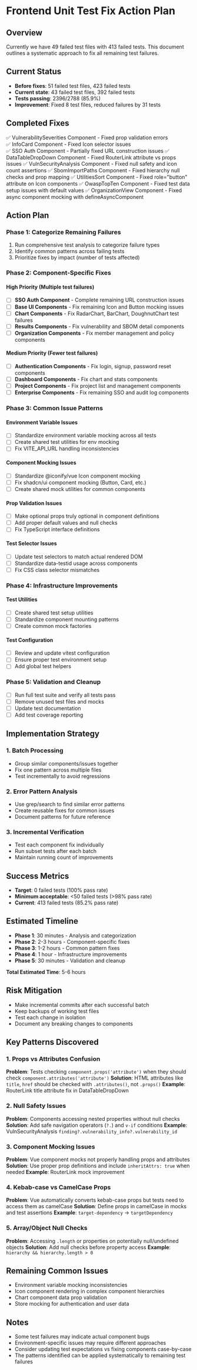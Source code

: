 # Frontend Unit Test Fix Action Plan

## Overview
Currently we have 49 failed test files with 413 failed tests. This document outlines a systematic approach to fix all remaining test failures.

## Current Status
- **Before fixes**: 51 failed test files, 423 failed tests
- **Current state**: 43 failed test files, 392 failed tests  
- **Tests passing**: 2396/2788 (85.9%)
- **Improvement**: Fixed 8 test files, reduced failures by 31 tests

## Completed Fixes
✅ VulnerabilitySeverities Component - Fixed prop validation errors  
✅ InfoCard Component - Fixed Icon selector issues  
✅ SSO Auth Component - Partially fixed URL construction issues
✅ DataTableDropDown Component - Fixed RouterLink attribute vs props issues
✅ VulnSecurityAnalysis Component - Fixed null safety and icon count assertions
✅ SbomImportPaths Component - Fixed hierarchy null checks and prop mapping
✅ UtilitiesSort Component - Fixed role="button" attribute on Icon components
✅ OwaspTopTen Component - Fixed test data setup issues with default values
✅ OrganizationView Component - Fixed async component mocking with defineAsyncComponent

## Action Plan

### Phase 1: Categorize Remaining Failures
1. Run comprehensive test analysis to categorize failure types
2. Identify common patterns across failing tests
3. Prioritize fixes by impact (number of tests affected)

### Phase 2: Component-Specific Fixes

#### High Priority (Multiple test failures)
- [ ] **SSO Auth Component** - Complete remaining URL construction issues
- [ ] **Base UI Components** - Fix remaining Icon and Button mocking issues
- [ ] **Chart Components** - Fix RadarChart, BarChart, DoughnutChart test failures
- [ ] **Results Components** - Fix vulnerability and SBOM detail components
- [ ] **Organization Components** - Fix member management and policy components

#### Medium Priority (Fewer test failures)
- [ ] **Authentication Components** - Fix login, signup, password reset components
- [ ] **Dashboard Components** - Fix chart and stats components
- [ ] **Project Components** - Fix project list and management components
- [ ] **Enterprise Components** - Fix remaining SSO and audit log components

### Phase 3: Common Issue Patterns

#### Environment Variable Issues
- [ ] Standardize environment variable mocking across all tests
- [ ] Create shared test utilities for env mocking
- [ ] Fix VITE_API_URL handling inconsistencies

#### Component Mocking Issues
- [ ] Standardize @iconify/vue Icon component mocking
- [ ] Fix shadcn/ui component mocking (Button, Card, etc.)
- [ ] Create shared mock utilities for common components

#### Prop Validation Issues
- [ ] Make optional props truly optional in component definitions
- [ ] Add proper default values and null checks
- [ ] Fix TypeScript interface definitions

#### Test Selector Issues
- [ ] Update test selectors to match actual rendered DOM
- [ ] Standardize data-testid usage across components
- [ ] Fix CSS class selector mismatches

### Phase 4: Infrastructure Improvements

#### Test Utilities
- [ ] Create shared test setup utilities
- [ ] Standardize component mounting patterns
- [ ] Create common mock factories

#### Test Configuration
- [ ] Review and update vitest configuration
- [ ] Ensure proper test environment setup
- [ ] Add global test helpers

### Phase 5: Validation and Cleanup
- [ ] Run full test suite and verify all tests pass
- [ ] Remove unused test files and mocks
- [ ] Update test documentation
- [ ] Add test coverage reporting

## Implementation Strategy

### 1. Batch Processing
- Group similar components/issues together
- Fix one pattern across multiple files
- Test incrementally to avoid regressions

### 2. Error Pattern Analysis
- Use grep/search to find similar error patterns
- Create reusable fixes for common issues
- Document patterns for future reference

### 3. Incremental Verification
- Test each component fix individually
- Run subset tests after each batch
- Maintain running count of improvements

## Success Metrics
- **Target**: 0 failed tests (100% pass rate)
- **Minimum acceptable**: <50 failed tests (>98% pass rate)
- **Current**: 413 failed tests (85.2% pass rate)

## Estimated Timeline
- **Phase 1**: 30 minutes - Analysis and categorization
- **Phase 2**: 2-3 hours - Component-specific fixes
- **Phase 3**: 1-2 hours - Common pattern fixes
- **Phase 4**: 1 hour - Infrastructure improvements
- **Phase 5**: 30 minutes - Validation and cleanup

**Total Estimated Time**: 5-6 hours

## Risk Mitigation
- Make incremental commits after each successful batch
- Keep backups of working test files
- Test each change in isolation
- Document any breaking changes to components

## Key Patterns Discovered

### 1. Props vs Attributes Confusion
**Problem**: Tests checking `component.props('attribute')` when they should check `component.attributes('attribute')`
**Solution**: HTML attributes like `title`, `href` should be checked with `.attributes()`, not `.props()`
**Example**: RouterLink title attribute fix in DataTableDropDown

### 2. Null Safety Issues
**Problem**: Components accessing nested properties without null checks
**Solution**: Add safe navigation operators (`?.`) and `v-if` conditions
**Example**: VulnSecurityAnalysis `finding?.vulnerability_info?.vulnerability_id`

### 3. Component Mocking Issues
**Problem**: Vue component mocks not properly handling props and attributes
**Solution**: Use proper prop definitions and include `inheritAttrs: true` when needed
**Example**: RouterLink mock improvement

### 4. Kebab-case vs CamelCase Props
**Problem**: Vue automatically converts kebab-case props but tests need to access them as camelCase
**Solution**: Define props in camelCase in mocks and test assertions
**Example**: `target-dependency` → `targetDependency`

### 5. Array/Object Null Checks
**Problem**: Accessing `.length` or properties on potentially null/undefined objects
**Solution**: Add null checks before property access
**Example**: `hierarchy && hierarchy.length > 0`

## Remaining Common Issues
- Environment variable mocking inconsistencies
- Icon component rendering in complex component hierarchies  
- Chart component data prop validation
- Store mocking for authentication and user data

## Notes
- Some test failures may indicate actual component bugs
- Environment-specific issues may require different approaches
- Consider updating test expectations vs fixing components case-by-case
- The patterns identified can be applied systematically to remaining test failures